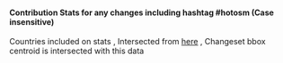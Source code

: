 #### Contribution Stats for any changes including hashtag #hotosm (Case insensitive)
Countries included on stats , Intersected from [here](../../../../data/countries_un.geojson) , Changeset bbox centroid is intersected with this data